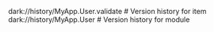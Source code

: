 dark://history/MyApp.User.validate               # Version history for item
dark://history/MyApp.User                        # Version history for module